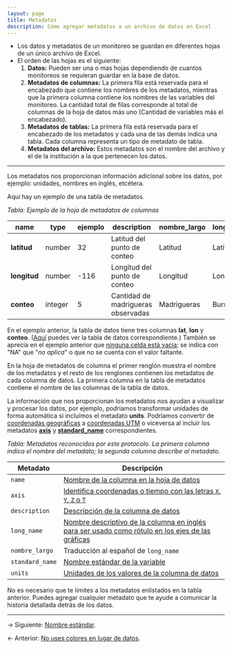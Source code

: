 ```yaml
---
layout: page
title: Metadatos
description: Cómo agregar metadatos a un archivo de datos en Excel
---
```

- Los datos y metadatos de un monitoreo se guardan en diferentes hojas de un único archivo de Excel.
- El orden de las hojas es el siguiente:
    1. **Datos:** Pueden ser una o mas hojas dependiendo de cuantos monitoreos se requieran guardar
       en la base de datos.
    2. **Metadatos de columnas:** La primera fila está reservada para el encabezado que contiene los
       nombres de los metadatos, mientras que la primera columna contiene los nombres de las
       variables del monitoreo. La cantidad total de filas corresponde al total de columnas de la
       hoja de datos más uno (Cantidad de variables más el encabezado).
    3. **Metadatos de tablas:** La primera fila está reservada para el encabezado de los metadatos y
       cada una de las demás indica una tabla. Cada columna representa un tipo de metadato de tabla.
    4. **Metadatos del archivo:** Estos metadatos son el nombre del archivo y el de la institución a
       la que pertenecen los datos.

---

Los metadatos nos proporcionan información adicional sobre los datos, por ejemplo: unidades, nombres
en inglés, etcétera.

Aquí hay un ejemplo de una tabla de metadatos.

_Tabla: Ejemplo de la hoja de metadatos de columnas_

**name**     | **type** | **ejemplo** | **description**                    | **nombre_largo** | **long_name** | **standard_name** | **axis** | **units**     |
-------------|----------|-------------|------------------------------------|------------------|---------------|-------------------|----------|---------------|
**latitud**  | number   |   32        | Latitud del punto de conteo        | Latitud          | Latitude      | latitude          | Y        | degree_north  |
**longitud** | number   | -116        | Longitud del punto de conteo       | Longitud         | Longitude     | longitude         | X        | degree_west   |
**conteo**   | integer  |    5        | Cantidad de madrigueras observadas | Madrigueras      | Burrows       | NA                | NA       | NA            |

En el ejemplo anterior, la tabla de datos tiene tres columnas **lat**, **lon** y **conteo**.
([Aquí](resumen.html) puedes ver la tabla de datos correspondiente.) También se aprecia en el
ejemplo anterior que [ninguna celda está vacía](celdas_vacias.html); se indica con "NA" que "_no
aplica_" o que no se cuenta con el valor faltante.

En la hoja de metadatos de columna el primer renglón muestra el nombre de los metadatos y el resto
de los renglones contienen los metadatos de cada columna de datos. La primera columna en la tabla de
metadatos contiene el nombre de las columnas de la tabla de datos.

La información que nos proporcionan los metadatos nos ayudan a visualizar y procesar los datos, por
ejemplo, podríamos transformar unidades de forma automática si incluímos el metadato **units**.
Podríamos convertir de [coordenadas geográficas](geograficas.html) a [coordenadas UTM](utm.html) o
viceversa al incluir los metadatos [**axis**](axis.html) y [**standard_name**](standard_name.html)
correspondientes.


_Tabla: Metadatos reconocidos por este protocolo. La primera columna indica el nombre del metadato;
la segunda columna describe al metadato._

Metadato           | Descripción
-------------------|-------------
`name`             | [Nombre de la columna en la hoja de datos](http://specs.frictionlessdata.io/table-schema/#name)
`axis`             | [Identifica coordenadas o tiempo con las letras `X`, `Y`, `Z` o `T`](axis.html)
`description`      | [Descripción de la columna de datos](http://specs.frictionlessdata.io/table-schema/#description)
`long_name`        | [Nombre descriptivo de la columna en inglés para ser usado como rótulo en los ejes de las gráficas](http://cfconventions.org/cf-conventions/cf-conventions.html#long-name)
`nombre_largo`     | Traducción al español de `long_name`
`standard_name`    | [Nombre estándar de la variable](standard_name.html)
`units`            | [Unidades de los valores de la columna de datos](units.html)

No es necesario que te limites a los metadatos enlistados en la tabla anterior. Puedes agregar
cualquier metadato que te ayude a comunicar la historia detallada detrás de los datos.

---

&rarr; Siguiente: [Nombre estándar](standard_name.html).

&larr; Anterior: [No uses colores en lugar de datos](sin_colores.md).

